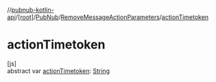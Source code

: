 //[pubnub-kotlin-api](../../../../index.md)/[[root]](../../index.md)/[PubNub](../index.md)/[RemoveMessageActionParameters](index.md)/[actionTimetoken](action-timetoken.md)

# actionTimetoken

[js]\
abstract var [actionTimetoken](action-timetoken.md): [String](https://kotlinlang.org/api/latest/jvm/stdlib/kotlin-stdlib/kotlin/-string/index.html)
